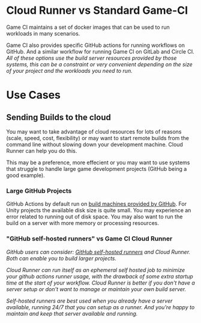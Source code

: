 # Cloud Runner vs Standard Game-CI

Game CI maintains a set of docker images that can be used to run workloads in many scenarios.

Game CI also provides specific GitHub actions for running workflows on GitHub. And a similar workflow for running Game CI on GitLab and Circle CI.
_All of these options use the build server resources provided by those systems, this can be a constraint or very convenient depending on the size of your project and the workloads you need to run._

# Use Cases

## Sending Builds to the cloud

You may want to take advantage of cloud resources for lots of reasons (scale, speed, cost, flexibility) or may want to start remote builds from the command line without slowing down your development machine. Cloud Runner can help you do this.

This may be a preference, more effecient or you may want to use systems that struggle to handle large game development projects (GitHub being a good example).

### Large GitHub Projects

GitHub Actions by default run on [build machines provided by GitHub](https://docs.github.com/en/actions/using-github-hosted-runners/about-github-hosted-runners). For Unity projects the available disk size is quite small. You may experience an error related to running out of disk space. You may also want to run the build on a server with more memory or processing resources.

### "GitHub self-hosted runners" vs Game CI Cloud Runner

_GitHub users can consider: [GitHub self-hosted runners](https://docs.github.com/en/actions/hosting-your-own-runners/about-self-hosted-runners) and Cloud Runner. Both can enable you to build larger projects._

_Cloud Runner can run itself as an ephemeral self hosted job to minimize your github actions runner usage, with the drawback of some extra startup time at the start of your workflow. Cloud Runner is better if you don't have a server setup or don't want to manage or maintain your own build server._

_Self-hosted runners are best used when you already have a server available, running 24/7 that you can setup as a runner. And you're happy to maintain and keep that server available and running._
